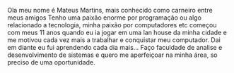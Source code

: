 Ola meu nome é Mateus Martins, mais conhecido como carneiro entre meus amigos
Tenho uma paixão enorme por programação ou algo relacionado a tecnologia,
minha paixão por computadores etc começou com meus 11 anos quando eu ia jogar em uma lan house da minha cidade e me motivou cada vez mais a trabalhar e conquistar meu computador.
Dai em diante eu fui aprendendo cada dia mais...
Faço faculdade de analise e desenvolvimento de sistemas e quero me aperfeiçoar na minha área, so preciso de uma oportunidade.

